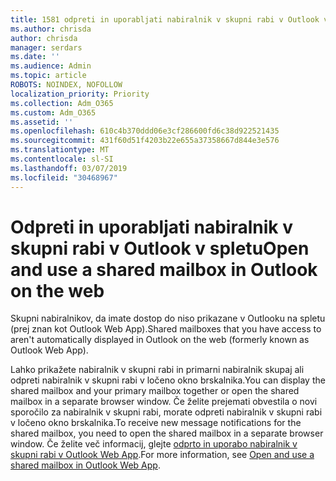 ```yaml
---
title: 1581 odpreti in uporabljati nabiralnik v skupni rabi v Outlook v spletu
ms.author: chrisda
author: chrisda
manager: serdars
ms.date: ''
ms.audience: Admin
ms.topic: article
ROBOTS: NOINDEX, NOFOLLOW
localization_priority: Priority
ms.collection: Adm_O365
ms.custom: Adm_O365
ms.assetid: ''
ms.openlocfilehash: 610c4b370ddd06e3cf286600fd6c38d922521435
ms.sourcegitcommit: 431f60d51f4203b22e655a37358667d844e3e576
ms.translationtype: MT
ms.contentlocale: sl-SI
ms.lasthandoff: 03/07/2019
ms.locfileid: "30468967"
---
```

# <a name="open-and-use-a-shared-mailbox-in-outlook-on-the-web"></a><span data-ttu-id="7a515-102">Odpreti in uporabljati nabiralnik v skupni rabi v Outlook v spletu</span><span class="sxs-lookup"><span data-stu-id="7a515-102">Open and use a shared mailbox in Outlook on the web</span></span>

<span data-ttu-id="7a515-103">Skupni nabiralnikov, da imate dostop do niso prikazane v Outlooku na spletu (prej znan kot Outlook Web App).</span><span class="sxs-lookup"><span data-stu-id="7a515-103">Shared mailboxes that you have access to aren't automatically displayed in Outlook on the web (formerly known as Outlook Web App).</span></span>

<span data-ttu-id="7a515-104">Lahko prikažete nabiralnik v skupni rabi in primarni nabiralnik skupaj ali odpreti nabiralnik v skupni rabi v ločeno okno brskalnika.</span><span class="sxs-lookup"><span data-stu-id="7a515-104">You can display the shared mailbox and your primary mailbox together or open the shared mailbox in a separate browser window.</span></span> <span data-ttu-id="7a515-105">Če želite prejemati obvestila o novi sporočilo za nabiralnik v skupni rabi, morate odpreti nabiralnik v skupni rabi v ločeno okno brskalnika.</span><span class="sxs-lookup"><span data-stu-id="7a515-105">To receive new message notifications for the shared mailbox, you need to open the shared mailbox in a separate browser window.</span></span> <span data-ttu-id="7a515-106">Če želite več informacij, glejte [odprto in uporabo nabiralnik v skupni rabi v Outlook Web App](https://support.office.com/article/BC127866-42BE-4DE7-92AE-1EF2F787FD5C).</span><span class="sxs-lookup"><span data-stu-id="7a515-106">For more information, see [Open and use a shared mailbox in Outlook Web App](https://support.office.com/article/BC127866-42BE-4DE7-92AE-1EF2F787FD5C).</span></span>